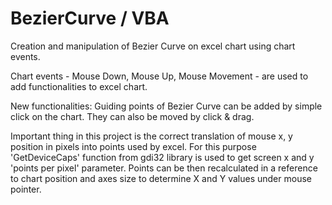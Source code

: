 # BezierCurve / VBA 
Creation and manipulation of Bezier Curve on excel chart using chart events.

Chart events - Mouse Down, Mouse Up, Mouse Movement - are used to add functionalities to excel chart.

New functionalities:
Guiding points of Bezier Curve can be added by simple click on the chart. 
They can also be moved by click & drag.

Important thing in this project is the correct translation of mouse x, y position in pixels into points used by excel.
For this purpose 'GetDeviceCaps' function from gdi32 library is used to get screen x and y 'points per pixel' parameter.
Points can be then recalculated in a reference to chart position and axes size to determine X and Y values under mouse pointer.
